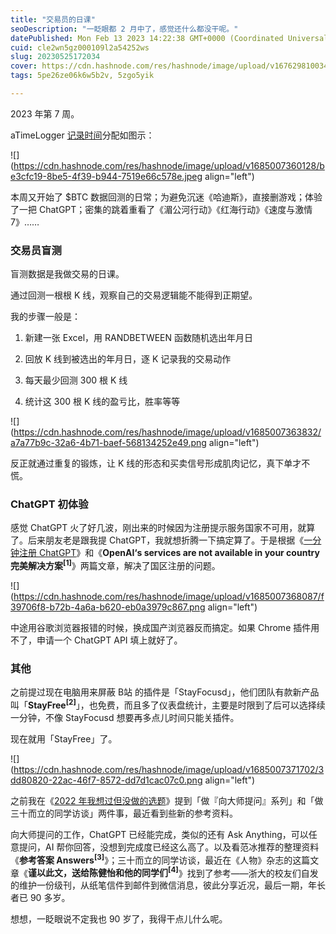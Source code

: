 ```yaml
---
title: "交易员的日课"
seoDescription: "一眨眼都 2 月中了，感觉还什么都没干呢。"
datePublished: Mon Feb 13 2023 14:22:38 GMT+0000 (Coordinated Universal Time)
cuid: cle2wn5gz000109l2a54252ws
slug: 20230525172034
cover: https://cdn.hashnode.com/res/hashnode/image/upload/v1676298100344/db08a030-27e8-41b7-bb17-0e5fe2676f12.jpeg
tags: 5pe26ze06k6w5b2v, 5zgo5yik

---
```


2023 年第 7 周。

aTimeLogger [记录时间](http://mp.weixin.qq.com/s?__biz=MzI3MzU5MDA1OQ==&mid=2247485032&idx=1&sn=acb21dab9e80298f57f65f3a9ea3a1c7&chksm=eb21b42cdc563d3a565d6c98ad7010303e68799b4f29c829a6c1fd89ff190878ddb44f22a899&scene=21#wechat_redirect)分配如图示：

![](https://cdn.hashnode.com/res/hashnode/image/upload/v1685007360128/be3cfc19-8be5-4f39-b944-7519e66c578e.jpeg align="left")

本周又开始了 $BTC 数据回测的日常；为避免沉迷《哈迪斯》，直接删游戏；体验了一把 ChatGPT；密集的跳着重看了《湄公河行动》《红海行动》《速度与激情7》……

### **交易员盲测**

盲测数据是我做交易的日课。

通过回测一根根 K 线，观察自己的交易逻辑能不能得到正期望。

我的步骤一般是：

1. 新建一张 Excel，用 RANDBETWEEN 函数随机选出年月日
    
2. 回放 K 线到被选出的年月日，逐 K 记录我的交易动作
    
3. 每天最少回测 300 根 K 线
    
4. 统计这 300 根 K 线的盈亏比，胜率等等
    

![](https://cdn.hashnode.com/res/hashnode/image/upload/v1685007363832/a7a77b9c-32a6-4b71-baef-568134252e49.png align="left")

反正就通过重复的锻炼，让 K 线的形态和买卖信号形成肌肉记忆，真下单才不慌。

### **ChatGPT 初体验**

感觉 ChatGPT 火了好几波，刚出来的时候因为注册提示服务国家不可用，就算了。后来朋友老是跟我提 ChatGPT，我就想折腾一下搞定算了。于是根据《[一分钟注册 ChatGPT](https://mp.weixin.qq.com/s?__biz=MzI5MDM4NTYwOA==&mid=2247498522&idx=1&sn=11360f41b2af6f204251e016366a4c7b&scene=21#wechat_redirect)》和《**OpenAI‘s services are not available in your country 完美解决方案<sup>[1]</sup>**》两篇文章，解决了国区注册的问题。

![](https://cdn.hashnode.com/res/hashnode/image/upload/v1685007368087/f39706f8-b72b-4a6a-b620-eb0a3979c867.png align="left")

中途用谷歌浏览器报错的时候，换成国产浏览器反而搞定。如果 Chrome 插件用不了，申请一个 ChatGPT API 填上就好了。

### **其他**

之前提过现在电脑用来屏蔽 B站 的插件是「StayFocusd」，他们团队有款新产品叫「**StayFree<sup>[2]</sup>**」，也免费，而且多了仪表盘统计，主要是时限到了后可以选择续一分钟，不像 StayFocusd 想要再多点儿时间只能关插件。

现在就用「StayFree」了。

![](https://cdn.hashnode.com/res/hashnode/image/upload/v1685007371702/3dd80820-22ac-46f7-8572-dd7d1cac07c0.png align="left")

之前我在《[2022 年我想过但没做的选题](http://mp.weixin.qq.com/s?__biz=MzI3MzU5MDA1OQ==&mid=2247487460&idx=1&sn=0494727a413dba216d6c772067bafbf4&chksm=eb21bda0dc5634b6b76b5e43d2e7674afc6c08194c6e6e543fb86939fcc6df562b908adce296&scene=21#wechat_redirect)》提到「做『向大师提问』系列」和「做三十而立的同学访谈」两件事，最近看到些新的参考资料。

向大师提问的工作，ChatGPT 已经能完成，类似的还有 Ask Anything，可以任意提问，AI 帮你回答，没想到完成度已经这么高了。以及看范冰推荐的整理资料《**参考答案 Answers<sup>[3]</sup>**》；三十而立的同学访谈，最近在《人物》杂志的这篇文章《**谨以此文，送给陈健怡和他的同学们<sup>[4]</sup>**》找到了参考——浙大的校友们自发的维护一份级刊，从纸笔信件到邮件到微信消息，彼此分享近况，最后一期，年长者已 90 多岁。

想想，一眨眼说不定我也 90 岁了，我得干点儿什么呢。
